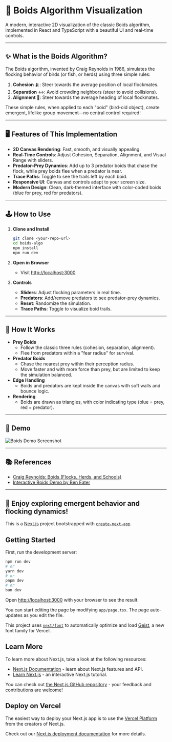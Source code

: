 # 🦅 Boids Algorithm Visualization

A modern, interactive 2D visualization of the classic Boids algorithm, implemented in React and TypeScript with a beautiful UI and real-time controls.

---

## ✨ What is the Boids Algorithm?

The Boids algorithm, invented by Craig Reynolds in 1986, simulates the flocking behavior of birds (or fish, or herds) using three simple rules:

1. **Cohesion** 🫂: Steer towards the average position of local flockmates.
2. **Separation** ↔️: Avoid crowding neighbors (steer to avoid collisions).
3. **Alignment** 🧭: Steer towards the average heading of local flockmates.

These simple rules, when applied to each "boid" (bird-oid object), create emergent, lifelike group movement—no central control required!

---

## 🖥️ Features of This Implementation

- **2D Canvas Rendering**: Fast, smooth, and visually appealing.
- **Real-Time Controls**: Adjust Cohesion, Separation, Alignment, and Visual Range with sliders.
- **Predator–Prey Dynamics**: Add up to 3 predator boids that chase the flock, while prey boids flee when a predator is near.
- **Trace Paths**: Toggle to see the trails left by each boid.
- **Responsive UI**: Canvas and controls adapt to your screen size.
- **Modern Design**: Clean, dark-themed interface with color-coded boids (blue for prey, red for predators).

---

## 🕹️ How to Use

1. **Clone and Install**
   ```bash
   git clone <your-repo-url>
   cd boids-algo
   npm install
   npm run dev
   ```
2. **Open in Browser**
   - Visit [http://localhost:3000](http://localhost:3000)

3. **Controls**
   - **Sliders**: Adjust flocking parameters in real time.
   - **Predators**: Add/remove predators to see predator-prey dynamics.
   - **Reset**: Randomize the simulation.
   - **Trace Paths**: Toggle to visualize boid trails.

---

## 🧠 How It Works

- **Prey Boids**
  - Follow the classic three rules (cohesion, separation, alignment).
  - Flee from predators within a "fear radius" for survival.
- **Predator Boids**
  - Chase the nearest prey within their perception radius.
  - Move faster and with more force than prey, but are limited to keep the simulation balanced.
- **Edge Handling**
  - Boids and predators are kept inside the canvas with soft walls and bounce logic.
- **Rendering**
  - Boids are drawn as triangles, with color indicating type (blue = prey, red = predator).

---

## 📸 Demo

![Boids Demo Screenshot](demo-screenshot.png)

---

## 📚 References
- [Craig Reynolds: Boids (Flocks, Herds, and Schools)](https://www.red3d.com/cwr/boids/)
- [Interactive Boids Demo by Ben Eater](https://eater.net/boids)

---

## 🚀 Enjoy exploring emergent behavior and flocking dynamics!

This is a [Next.js](https://nextjs.org) project bootstrapped with [`create-next-app`](https://nextjs.org/docs/app/api-reference/cli/create-next-app).

## Getting Started

First, run the development server:

```bash
npm run dev
# or
yarn dev
# or
pnpm dev
# or
bun dev
```

Open [http://localhost:3000](http://localhost:3000) with your browser to see the result.

You can start editing the page by modifying `app/page.tsx`. The page auto-updates as you edit the file.

This project uses [`next/font`](https://nextjs.org/docs/app/building-your-application/optimizing/fonts) to automatically optimize and load [Geist](https://vercel.com/font), a new font family for Vercel.

## Learn More

To learn more about Next.js, take a look at the following resources:

- [Next.js Documentation](https://nextjs.org/docs) - learn about Next.js features and API.
- [Learn Next.js](https://nextjs.org/learn) - an interactive Next.js tutorial.

You can check out [the Next.js GitHub repository](https://github.com/vercel/next.js) - your feedback and contributions are welcome!

## Deploy on Vercel

The easiest way to deploy your Next.js app is to use the [Vercel Platform](https://vercel.com/new?utm_medium=default-template&filter=next.js&utm_source=create-next-app&utm_campaign=create-next-app-readme) from the creators of Next.js.

Check out our [Next.js deployment documentation](https://nextjs.org/docs/app/building-your-application/deploying) for more details.
